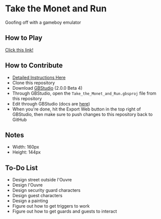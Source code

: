 # Take the Monet and Run

Goofing off with a gameboy emulator

## How to Play
[Click this link!](https://callum-mccracken.github.io/Take_the_Monet_and_Run/build/web/)

## How to Contribute
- [Detailed Instructions Here](https://github.com/callum-mccracken/Take_the_Monet_and_Run/docs/contributing.md)
- Clone this repository
- Download [GBStudio](https://chrismaltby.itch.io/gb-studio?download) (2.0.0 Beta 4)
- Through GBStudio, open the `Take_the_Monet_and_Run.gbsproj` file from this repository
- Edit through GBStudio (docs are [here](https://www.gbstudio.dev/printable/))
- When you're done, hit the Export Web button in the top right of GBStudio, then make sure to push changes to this repository back to GitHub

## Notes
- Width: 160px
- Height: 144px

## To-Do List
- Design street outside l'Ouvre
- Design l'Ouvre
- Design security guard characters
- Design guest characters
- Design a painting
- Figure out how to get triggers to work
- Figure out how to get guards and guests to interact
